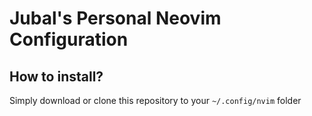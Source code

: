 # Jubal's Personal Neovim Configuration

## How to install?

Simply download or clone this repository to your `~/.config/nvim` folder

